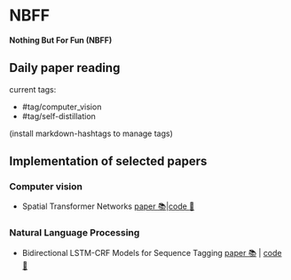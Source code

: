 # NBFF
**Nothing But For Fun (NBFF)**

## Daily paper reading
current tags: 

- #tag/computer_vision 
- #tag/self-distillation

(install markdown-hashtags to manage tags)

## Implementation of selected papers
### Computer vision
- Spatial Transformer Networks [paper :books:](https://arxiv.org/abs/1506.02025)|[code :hammer:](implementation_of_papers/Spatial%20Transformer%20Networks/)


### Natural Language Processing
- Bidirectional LSTM-CRF Models for Sequence Tagging [paper :books:](https://arxiv.org/abs/1508.01991) | [code :hammer:](implementation_of_papers/Bidirectional%20LSTM-CRF%20Models%20for%20Sequence%20Tagging/)
